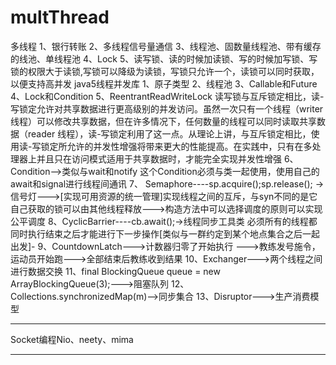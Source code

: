 # multThread
多线程
1、银行转账
2、多线程信号量通信
3、线程池、固数量线程池、带有缓存的线池、单线程池
4、Lock
5、读写锁、读的时候加读锁、写的时候加写锁、写锁的权限大于读锁,写锁可以降级为读锁，写锁只允许一个，读锁可以同时获取，以便支持高并发
java5线程并发库
	1、原子类型
	2、线程池
	3、Callable和Future
	4、Lock和Condition
	5、ReentrantReadWriteLock	读写锁与互斥锁定相比，读-写锁定允许对共享数据进行更高级别的并发访问。虽然一次只有一个线程（writer 线程）可以修改共享数据，但在许多情况下，任何数量的线程可以同时读取共享数据（reader 线程），读-写锁定利用了这一点。从理论上讲，与互斥锁定相比，使用读-写锁定所允许的并发性增强将带来更大的性能提高。在实践中，只有在多处理器上并且只在访问模式适用于共享数据时，才能完全实现并发性增强
	6、Condition-->类似与wait和notify	这个Condition必须与类一起使用，使用自己的await和signal进行线程间通讯
	7、 Semaphore----sp.acquire();sp.release(); ->信号灯--->[实现可用资源的统一管理]实现线程之间的互斥，与syn不同的是它自己获取的锁可以由其他线程释放--->构造方法中可以选择调度的原则可以实现公平调度
	8、CyclicBarrier----cb.await();->线程同步工具类		必须所有的线程都同时执行结束之后才能进行下一步操作[类似与一群约定到某个地点集合之后一起出发]-
	9、CountdownLatch--->计数器归零了开始执行 --->教练发号施令，运动员开始跑--->全部结束后教练收到结果
	10、Exchanger--->两个线程之间进行数据交换
	11、final BlockingQueue queue = new ArrayBlockingQueue(3);--->阻塞队列
	12、	Collections.synchronizedMap(m)-->同步集合
	13、Disruptor--->生产消费模型
***********************************************************************************************
Socket编程Nio、neety、mima

***********************************************************************************************
